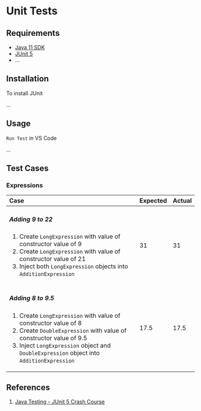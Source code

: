 # Unit Tests

## Requirements

- [Java 11 SDK](https://www.oracle.com/java/technologies/javase-jdk11-downloads.html)
- [JUnit 5](https://junit.org/junit5/)
- ...

## Installation

To install JUnit

...

## Usage

`Run Test` in VS Code

...

## Test Cases

### Expressions

| Case | Expected | Actual |
| :--- | :--- | :--- |
| <h5>Adding 9 to 22</h5><ol><li>Create `LongExpression` with value of constructor value of 9</li><li>Create `LongExpression` with value of constructor value of 21</li><li>Inject both `LongExpression` objects into `AdditionExpression`</li></ol> | 31 | 31 |
| <h5>Adding 8 to 9.5</h5><ol><li>Create `LongExpression` with value of constructor value of 8</li><li>Create `DoubleExpression` with value of constructor value of 9.5</li><li>Inject `LongExpression` object and `DoubleExpression` object into `AdditionExpression`</li></ol> | 17.5 | 17.5 |

## References

1. [Java Testing - JUnit 5 Crash Course](https://www.youtube.com/watch?v=flpmSXVTqBI&list=WL&index=10)